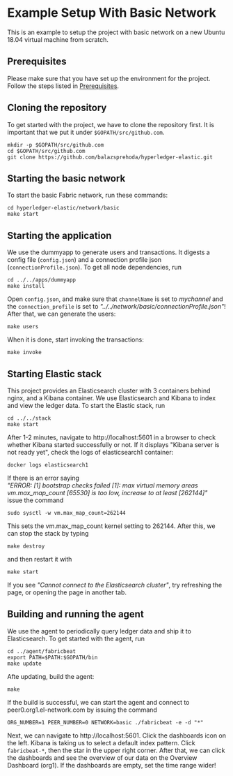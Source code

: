 # Example Setup With Basic Network

This is an example to setup the project with basic network on a new Ubuntu 18.04 virtual machine from scratch.

## Prerequisites

Please make sure that you have set up the environment for the project. Follow the steps listed in [Prerequisites](https://github.com/balazsprehoda/hyperledger-elastic/blob/test-build-path/Prerequisites.md).   

## Cloning the repository
To get started with the project, we have to clone the repository first. It is important that we put it under `$GOPATH/src/github.com`. 
```
mkdir -p $GOPATH/src/github.com
cd $GOPATH/src/github.com
git clone https://github.com/balazsprehoda/hyperledger-elastic.git
```

## Starting the basic network
To start the basic Fabric network, run these commands:
```
cd hyperledger-elastic/network/basic
make start
```

## Starting the application
We use the dummyapp to generate users and transactions. It digests a config file (`config.json`) and a connection profile json (`connectionProfile.json`). To get all node dependencies, run
```
cd ../../apps/dummyapp
make install
```
Open `config.json`, and make sure that `channelName` is set to *mychannel* and the `connection_profile` is set to *"../../network/basic/connectionProfile.json"*!
After that, we can generate the users:
```
make users
```
When it is done, start invoking the transactions:
```
make invoke
```

## Starting Elastic stack
This project provides an Elasticsearch cluster with 3 containers behind nginx, and a Kibana container. We use Elasticsearch and Kibana to index and view the ledger data. To start the Elastic stack, run
```
cd ../../stack
make start
```

After 1-2 minutes, navigate to http://localhost:5601 in a browser to check whether Kibana started successfully or not.
If it displays "Kibana server is not ready yet", check the logs of elasticsearch1 container:
```
docker logs elasticsearch1
```
If there is an error saying  
*"ERROR: [1] bootstrap checks failed
[1]: max virtual memory areas vm.max_map_count [65530] is too low, increase to at least [262144]"*  
issue the command  
```
sudo sysctl -w vm.max_map_count=262144
```
This sets the vm.max_map_count kernel setting to 262144.
After this, we can stop the stack by typing
```
make destroy
```
and then restart it with
```
make start
```

If you see *"Cannot connect to the Elasticsearch cluster"*, try refreshing the page, or opening the page in another tab.

## Building and running the agent
We use the agent to periodically query ledger data and ship it to Elasticsearch. To get started with the agent, run
```
cd ../agent/fabricbeat
export PATH=$PATH:$GOPATH/bin
make update
```

Afte updating, build the agent:

```
make
```

If the build is successful, we can start the agent and connect to peer0.org1.el-network.com by issuing the command
```
ORG_NUMBER=1 PEER_NUMBER=0 NETWORK=basic ./fabricbeat -e -d "*"
```

Next, we can navigate to http://localhost:5601. Click the dashboards icon on the left. Kibana is taking us to select a default index pattern. Click `fabricbeat-*`, then the star in the upper right corner.
After that, we can click the dashboards and see the overview of our data on the Overview Dashboard (org1).
If the dashboards are empty, set the time range wider!

